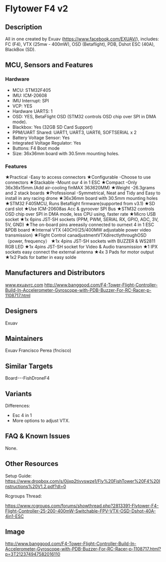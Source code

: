 # Flytower F4 v2

## Description
All in one created by Exuav (https://www.facebook.com/EXUAV/), includes: FC (F4), VTX (25mw - 400mW), OSD (Betaflight), PDB, Dshot ESC (40A), BlackBox (SD).

## MCU, Sensors and Features

### Hardware
  - MCU: STM32F405
  - IMU: ICM-20608
  - IMU Interrupt: SPI
  - VCP: YES
  - Hardware UARTS: 1
  - OSD: YES, BetaFlight OSD (STM32 controls OSD chip over SPI in DMA mode).
  - Blackbox: Yes (32GB SD Card Support)
  - PPM/UART Shared: UART1, UART3, UART6, SOFTSERIAL x 2
  - Battery Voltage Sensor: Yes
  - Integrated Voltage Regulator: Yes
  - Buttons: F4 Boot mode
  - Size: 36x36mm board with 30.5mm mounting holes.

### Features

★Practical -Easy to access connectors
★Configurable -Choose to use connectors
★Stackable -Mount our 4 in 1 ESC
★Compact -Only 36x36x15mm.(Add air-cooling finMAX 36*36*20MM)
★Weight -26.3grams and 2 stack boards
★Professional -Symmetrical, Neat and Tidy and Easy to install in any racing drone
★36x36mm board with 30.5mm mounting holes
★STM32 F405MCU, Runs Betaflight firmware(supported from v3.1)
★SD card slot
★Use ICM-20608as Acc & gyroover SPI Bus
★STM32 controls OSD chip over SPI in DMA mode, less CPU using, faster rate
★Micro USB socket
★1x 6pins JST-SH sockets (PPM, PWM, SERIAL RX, GPIO, ADC, 3V, 5V, GND)
★The on-board pins areeasily connected to ournext 4 in 1 ESC &PDB board
★Internal VTX (40CH)(25/400MW adjustable power video transmission)
★Flight Control canadjustmentVTXdirectlythroughOSD（power, frequency）
★1x 4pins JST-SH sockets with BUZZER & WS2811 RGB LED
★1x 4pins JST-SH socket for Video & Audio transmission
★1 IPX sockets easy connect the external antenna
★4x 3 Pads for motor output
★1x2 Pads for batter in easy solde

## Manufacturers and Distributors
www.exuavrc.com
http://www.banggood.com/F4-Tower-Flight-Controller-Build-In-Accelerometer-Gyroscope-with-PDB-Buzzer-For-RC-Racer-p-1108717.html

## Designers
Exuav

## Maintainers
Exuav
Francisco Perea (fncisco)

## Similar Targets

Board---FishDroneF4

## Variants

Differences:
- Esc 4 in 1
- More options to adjust VTX.

## FAQ & Known Issues

None.

## Other Resources

Setup Guide:
https://www.dropbox.com/s/0jjxp2tivvswze1/Fly%20FishTower%20F4%20Instructions%20V1.2.pdf?dl=0

Rcgroups Thread:

https://www.rcgroups.com/forums/showthread.php?2813391-Flytower-F4-Flight-Controller-25-200-400mW-Switchable-FPV-VTX-OSD-Dshot-40A-4in1-ESC

## Image

http://www.banggood.com/F4-Tower-Flight-Controller-Build-In-Accelerometer-Gyroscope-with-PDB-Buzzer-For-RC-Racer-p-1108717.html?p=3T212374947582016110
